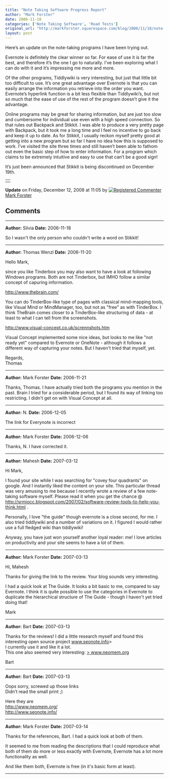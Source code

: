 ```yaml
---
title: "Note Taking Software Progress Report"
author: "Mark Forster"
date: 2006-11-18
categories: ['Note Taking Software', 'Road Tests']
original_url: "http://markforster.squarespace.com/blog/2006/11/18/note-taking-software-progress-report.html"
layout: post
---
```


Here’s an update on the note-taking programs I have been trying out.

Evernote is definitely the clear winner so far. For ease of use it is far the best, and therefore it’s the one I go to naturally. I’ve been exploring what I can do with it and it’s impressing me more and more.

Of the other programs, Tiddlywiki is very interesting, but just that little bit too difficult to use. It’s one great advantage over Evernote is that you can easily arrange the information you retrieve into the order you want. Evernote’s hyperlink function is a bit less flexible than Tiddlywiki’s, but not so much that the ease of use of the rest of the program doesn’t give it the advantage.

Online programs may be great for sharing information, but are just too slow and cumbersome for individual use even with a high speed connection. So that rules out Backpack and Stikkit. I was able to produce a very pretty page with Backpack, but it took me a long time and I feel no incentive to go back and keep it up to date. As for Stikkit, I usually reckon myself pretty good at getting into a new program but so far I have no idea how this is supposed to work. I’ve visited the site three times and still haven’t been able to fathom out even the basic step of how to enter information. For a program which claims to be extremely intuitive and easy to use that can’t be a good sign!

It’s just been announced that Stikkit is being discontinued on December 19th.

|  |
| --- |
|  |

**Update** on Friday, December 12, 2008 at 11:05 by
[![Registered Commenter](/universal/images/transparent.png "Registered Commenter")Mark Forster](/member/markforster "Registered Commenter")


## Comments

---

**Author:** Silvia
**Date:** 2006-11-18

So I wasn't the only person who couldn't write a word on Stikkit!

---

**Author:** Thomas Wenzl
**Date:** 2006-11-20

Hello Mark,  
  
since you like Tinderbox you may also want to have a look at following Windows programs. Both are not Tinderbox, but IMHO follow a similar concept of capuring information.  
  
<http://www.thebrain.com/>  
  
You can do TinderBox-like type of pages with classical mind-mapping tools, like Visual Mind or MindManager, too, but not as "free" as with TinderBox. I think TheBrain comes closer to a TinderBox-like structuring of data - at least to what I can tell from the screenshots.  
  
<http://www.visual-concept.co.uk/scrennshots.htm>  
  
Visual Concept implemented some nice ideas, but looks to me like "not ready yet" compared to Evernote or OneNote - although it follows a different way of capturing your notes. But I haven't tried that myself, yet.  
  
Regards,  
Thomas

---

**Author:** Mark Forster
**Date:** 2006-11-21

Thanks, Thomas. I have actually tried both the programs you mention in the past. Brain I tried for a considerable period, but I found its way of linking too restricting. I didn't get on with Visual Concept at all.

---

**Author:** N.
**Date:** 2006-12-05

The link for Everynote is incorrect

---

**Author:** Mark Forster
**Date:** 2006-12-06

Thanks, N. I have corrected it.

---

**Author:** Mahesh
**Date:** 2007-03-12

Hi Mark,  
  
I found your site while I was searching for "covey four quadrants" on google. And I instantly liked the content on your site. This particular thread was very amusing to me because I recently wrote a review of a few note-taking software myself. Please read it when you get the chance @ <http://srmiocc.blogspot.com/2007/02/software-review-tools-to-help-you-think.html> .  
  
Personally, I love "the guide" though evernote is a close second, for me. I also tried tiddlywiki and a number of variations on it. I figured I would rather use a full fledged wiki than tiddlywiki!  
  
Anyway, you have just won yourself another loyal reader: me! I love articles on productivity and your site seems to have a lot of them.

---

**Author:** Mark Forster
**Date:** 2007-03-13

Hi, Mahesh  
  
Thanks for giving the link to the review. Your blog sounds very interesting.   
  
I had a quick look at The Guide. It looks a bit basic to me, compared to say Evernote. I think it is quite possible to use the categories in Evernote to duplicate the hierarchical structure of The Guide - though I haven't yet tried doing that!  
  
Mark

---

**Author:** Bart
**Date:** 2007-03-13

Thanks for the reviews! I did a little research myself and found this interesting open source project <a href="<http://www.seonote.info/">www.seonote.info</a>>  
I currently use it and like it a lot.  
This one also seemed very interesting: <a href=" <http://www.neomem.org/">> www.neomem.org </a>  
  
Bart

---

**Author:** Bart
**Date:** 2007-03-13

Oops sorry, screwed up those links  
Didn’t read the small print ;)  
  
Here they are  
<http://www.neomem.org/>  
<http://www.seonote.info/>

---

**Author:** Mark Forster
**Date:** 2007-03-14

Thanks for the references, Bart. I had a quick look at both of them.   
  
It seemed to me from reading the descriptions that I could reproduce what both of them do more or less exactly with Evernote, Evernote has a lot more functionality as well.  
  
And like them both, Evernote is free (in it's basic form at least).

---
